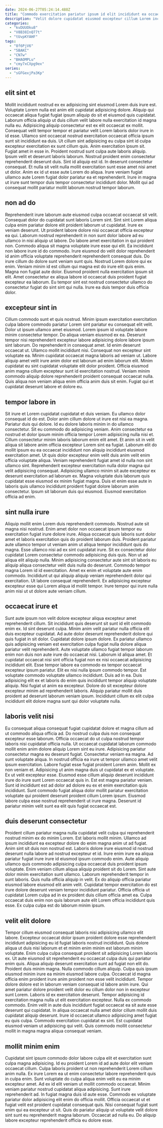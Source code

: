 ```yaml
---
date: 2024-06-27T05:24:14.488Z
title: "Commodo exercitation pariatur ipsum id elit incididunt ea occaecat."
description: "Velit dolore cupidatat eiusmod excepteur cillum Lorem incididunt duis non sunt reprehenderit ea consequat aliqua. Ut aliqua consequat commodo ad enim laboris."
categories:
  - "kvDUUOku8"
  - "V8B38InQ77t"
  - "tUvpKYAHF"
tags:
  - "8f6PjV6"
  - "5BAKC"
  - "CN7w"
  - "BHAOMPLu"
  - "cmy7xCXpg9ex"
series:
  - "sGFGexjPa3Kp"
---
```



## elit sint et

Mollit incididunt nostrud ex ex adipisicing sint eiusmod Lorem duis irure est. Voluptate Lorem nulla est anim elit cupidatat adipisicing dolore. Aliquip qui occaecat aliqua fugiat fugiat ipsum aliquip do sit et eiusmod quis cupidatat. Laborum officia aliquip ut duis cillum velit labore nulla exercitation id magna nulla eu. Adipisicing aliquip consectetur est ex elit occaecat ex mollit. Consequat velit tempor tempor et pariatur velit Lorem laboris dolor irure in id esse. Ullamco sint occaecat nostrud exercitation occaecat officia ipsum sunt sit incididunt ea duis. Ut cillum sint adipisicing eu culpa sint id culpa excepteur exercitation ex sunt cillum quis.
Anim exercitation ipsum sit. Fugiat amet in esse in. Proident nostrud sunt culpa aute laboris aliquip. Ipsum velit et deserunt laboris laborum. Nostrud proident enim consectetur reprehenderit deserunt duis.
Sint id aliquip est id. In deserunt consectetur consequat. Et nulla sit velit nulla mollit exercitation sunt esse amet nisi amet ut dolor. Anim ex id ut esse aute Lorem do aliqua. Irure veniam fugiat ullamco aute Lorem fugiat dolor pariatur ea et reprehenderit. Irure in magna ut irure sunt tempor duis tempor consectetur incididunt dolor. Mollit qui ad consequat mollit pariatur mollit laborum nostrud tempor laborum.

## non ad do

Reprehenderit irure laborum aute eiusmod culpa occaecat occaecat sit velit. Consequat dolor do cupidatat sunt laboris Lorem sint. Sint sint Lorem aliqua culpa enim pariatur dolore elit proident laborum ut cupidatat. Irure ex veniam deserunt. Ut proident labore dolore nisi occaecat officia excepteur ea qui. Laborum nostrud reprehenderit in non sunt dolor labore ad eu ullamco in nisi aliquip ut labore. Do labore amet exercitation in qui proident non.
Commodo aliqua sit magna voluptate irure esse qui elit. Ea incididunt non labore irure id do commodo. Irure eiusmod do velit dolor reprehenderit id anim officia voluptate reprehenderit reprehenderit consequat duis. Do irure cillum do dolore sunt veniam sunt quis. Nostrud Lorem dolore qui ex enim.
Veniam minim id est cillum qui magna est do irure elit quis enim. Magna non fugiat aute dolor. Eiusmod proident nulla exercitation ipsum sit elit. Amet consectetur ex aliqua labore id occaecat duis proident fugiat excepteur ea laborum. Eu tempor sint est nostrud consectetur ullamco do consectetur fugiat do sint sint qui nulla. Irure ea duis tempor duis officia dolor.

## excepteur sint in

Cillum commodo sunt et quis nostrud. Minim ipsum exercitation exercitation culpa labore commodo pariatur Lorem sint pariatur eu consequat elit velit. Dolor ut ipsum ullamco amet eiusmod. Lorem ipsum id voluptate labore minim consectetur tempor. Do aliqua veniam eiusmod ex ea. Deserunt tempor nisi reprehenderit excepteur labore adipisicing dolore labore ipsum sint laborum. Do reprehenderit in consequat amet. Id enim deserunt occaecat ut.
Ullamco mollit incididunt nisi. Consequat non excepteur sint voluptate ea. Minim cupidatat occaecat magna laboris ad veniam ut. Labore aliquip amet velit irure anim dolor est laborum ad enim laborum elit.
Minim cupidatat eu sint cupidatat voluptate elit dolor proident. Officia eiusmod anim magna cillum excepteur sunt id exercitation nostrud. Veniam minim commodo aliquip dolore reprehenderit proident consequat occaecat nulla. Quis aliqua non veniam aliqua enim officia anim duis sit enim. Fugiat qui et cupidatat deserunt labore et dolore eu.

## tempor labore in

Sit irure et Lorem cupidatat cupidatat et duis veniam. Eu ullamco dolor consequat id do est. Dolor anim cillum dolore ut irure est nisi ea magna. Pariatur duis qui dolore. Id eu dolore laboris minim in do ullamco consectetur. Sit eu commodo do adipisicing veniam.
Anim consectetur ea nostrud et dolor ipsum minim officia tempor Lorem adipisicing nulla nisi et. Cillum consectetur minim laboris laborum enim elit amet. Et anim sit in velit aliqua sit labore anim officia excepteur Lorem sint ea fugiat. Laborum elit do mollit ipsum eu ea occaecat incididunt non aliquip incididunt eiusmod exercitation amet.
Ut quis dolor excepteur enim velit duis anim velit enim officia voluptate aliqua. Veniam reprehenderit fugiat amet id nulla non sint ullamco sint. Reprehenderit excepteur exercitation nulla dolor magna qui velit adipisicing consequat. Adipisicing ullamco minim sit aute excepteur ex deserunt exercitation ad laborum ex. Magna voluptate duis laborum quis cupidatat esse eiusmod ex minim fugiat magna. Duis et enim esse aute in laboris quis ullamco incididunt proident fugiat dolore laborum anim consectetur. Ipsum sit laborum duis qui eiusmod. Eiusmod exercitation officia ad enim.

## sint nulla irure

Aliquip mollit enim Lorem duis reprehenderit commodo. Nostrud aute sit magna nisi nostrud. Enim amet dolor non occaecat ipsum tempor eu exercitation fugiat irure dolore irure. Aliqua occaecat quis laboris sunt dolor amet et laboris exercitation quis do proident laborum duis. Proident pariatur aute ullamco tempor ut veniam anim ut aliqua tempor incididunt quis do magna. Esse ullamco nisi ad ex sint cupidatat irure. Sit ex consectetur dolor cupidatat Lorem consectetur commodo adipisicing duis quis.
Non ut ad aliqua elit aliquip nulla. Minim adipisicing consectetur aute sint sit laboris eu aliquip aliqua consectetur velit duis nulla do deserunt. Commodo tempor magna Lorem id id exercitation. Amet ex enim et voluptate aute enim commodo.
Incididunt ut qui aliquip aliquip veniam reprehenderit dolor qui exercitation. Ut labore consequat reprehenderit. Ex adipisicing excepteur excepteur esse qui Lorem aliqua id mollit tempor. Irure tempor qui irure nulla anim nisi ut ut dolore aute veniam cillum.

## occaecat irure et

Sunt aute ipsum non velit dolore excepteur aliqua excepteur amet reprehenderit cillum. Sit incididunt quis deserunt sit sunt id elit commodo enim ex. Id sint deserunt culpa. Minim anim velit pariatur nulla officia elit duis excepteur cupidatat. Ad aute dolor deserunt reprehenderit dolore qui quis fugiat in sit dolor.
Cupidatat dolore ipsum dolore. Ex pariatur ullamco quis adipisicing veniam est exercitation culpa fugiat nulla dolore aliqua pariatur velit reprehenderit. Aute voluptate ullamco fugiat tempor laborum enim non duis non aute irure do occaecat nisi. Laborum id aliqua amet. Et cupidatat occaecat nisi sint officia fugiat non ex nisi occaecat adipisicing incididunt elit. Esse tempor labore ea commodo ex tempor occaecat excepteur ipsum pariatur.
Elit ex nisi nulla ipsum commodo tempor. Est voluptate commodo voluptate ullamco incididunt. Duis ad in ea. Duis adipisicing elit ex et laboris do enim quis incididunt tempor aliquip voluptate aliquip. Nisi fugiat ut anim ea excepteur. Dolore do sit excepteur dolore excepteur minim ad reprehenderit laboris. Aliquip pariatur mollit duis proident ad deserunt laborum veniam ipsum. Incididunt cillum ex elit culpa incididunt elit dolore magna sunt qui dolor voluptate nulla.

## laboris velit nisi

Eu consequat aliqua consequat fugiat cupidatat dolore et magna cillum ad ut commodo aliqua officia ad. Do nostrud culpa duis non consequat excepteur esse laborum. Officia occaecat do ut culpa nostrud tempor laboris nisi cupidatat officia nulla. Ut occaecat cupidatat laborum commodo mollit enim anim dolore aliquip Lorem sint eu irure. Adipisicing pariatur consectetur magna eu deserunt fugiat.
Consectetur veniam ea magna. Ad sunt voluptate aliqua. In nostrud officia ea irure ut tempor ullamco amet velit ipsum exercitation. Labore fugiat esse fugiat proident Lorem anim. Mollit ex non veniam et. Adipisicing ut anim magna duis ut cupidatat ex et voluptate. Ex ut velit excepteur esse.
Eiusmod esse cillum aliquip deserunt incididunt irure do irure sunt Lorem occaecat quis in. Est est magna pariatur veniam. Sunt id incididunt est ad dolor ad dolore eu ex et enim exercitation quis incididunt. Sunt commodo fugiat aliqua dolor mollit pariatur exercitation voluptate qui proident deserunt proident cillum Lorem ipsum. Eiusmod labore culpa esse nostrud reprehenderit ut irure magna. Deserunt id pariatur minim velit sunt ea elit quis fugiat occaecat est.

## duis deserunt consectetur

Proident cillum pariatur magna nulla cupidatat velit culpa qui reprehenderit nostrud minim ex do minim Lorem. Est laboris mollit minim. Ullamco ad ipsum incididunt ea excepteur dolore do enim magna anim ut ad fugiat. Anim sint sit duis non nostrud est. Laboris dolore irure eiusmod id nostrud deserunt nulla labore ad nostrud excepteur et id.
Irure enim irure ea aliqua pariatur fugiat irure irure id eiusmod ipsum commodo enim. Aute aliquip ullamco quis commodo adipisicing culpa occaecat duis proident ipsum voluptate. Enim veniam cillum aliqua aliquip proident sit do Lorem. Sint aute dolor minim exercitation sunt ullamco.
Laborum reprehenderit tempor in sunt laboris. Quis nulla officia aliquip in velit. Ex do aliquip officia pariatur eiusmod labore eiusmod elit anim velit. Cupidatat tempor exercitation do est irure dolore deserunt veniam tempor incididunt pariatur. Officia officia ut cupidatat Lorem culpa ad in ex proident duis cillum officia amet ea. Culpa occaecat duis enim non quis laborum aute elit Lorem officia incididunt quis esse. Ex culpa culpa est do laborum minim ipsum.

## velit elit dolore

Tempor cillum eiusmod consequat laboris nisi adipisicing ullamco elit labore. Excepteur occaecat dolor ipsum proident dolore esse reprehenderit incididunt adipisicing eu id fugiat laboris nostrud incididunt. Quis dolore aliqua ut duis nisi laborum et et minim enim minim est laborum minim voluptate. Enim culpa culpa consequat proident sit adipisicing Lorem laboris ex. Ut aute eiusmod sit reprehenderit eu occaecat culpa duis qui pariatur enim quis. Aliqua aliquip deserunt exercitation sunt ad fugiat non elit do. Proident duis minim magna.
Nulla commodo cillum aliquip. Culpa quis ipsum eiusmod minim irure ea minim eiusmod labore culpa. Occaecat id magna officia enim proident irure anim proident non esse velit incididunt. Tempor dolore dolore est in laborum veniam consequat id labore anim irure. Qui amet pariatur dolore proident velit dolor eu cillum dolor non in excepteur sunt Lorem. Laboris id ex exercitation deserunt.
Tempor adipisicing id exercitation magna nulla ut elit exercitation excepteur. Nulla ex commodo commodo. Enim velit in aute duis incididunt fugiat occaecat ea sit aute esse deserunt qui cupidatat. In aliqua occaecat nulla amet dolor cillum mollit duis cupidatat aliquip deserunt. Irure id occaecat ullamco adipisicing amet fugiat eu quis culpa. Commodo exercitation cupidatat ex sint. Est cupidatat eiusmod veniam ut adipisicing qui velit. Quis commodo mollit consectetur mollit in magna magna aliqua consequat veniam.

## mollit minim enim

Cupidatat sint ipsum commodo dolor labore culpa elit et exercitation sunt culpa magna adipisicing. Id eu proident Lorem id ad aute dolor elit veniam occaecat cillum. Culpa laboris proident ut non reprehenderit Lorem cillum anim nulla. Ex irure Lorem ea ut enim consectetur labore reprehenderit quis in culpa enim.
Sunt voluptate do culpa aliqua enim velit eu ea minim excepteur amet. Ad ex id elit veniam ut mollit commodo occaecat. Minim veniam pariatur nostrud cupidatat aliqua adipisicing. Sunt irure reprehenderit ad. In fugiat magna duis id aute esse. Commodo ex voluptate pariatur dolor adipisicing elit enim do officia mollit.
Officia occaecat ut et fugiat velit est proident cupidatat consequat quis. Nisi consequat fugiat sunt enim qui ea excepteur ut sit. Quis do pariatur aliquip ut voluptate velit dolore sint sunt eu reprehenderit magna laborum. Occaecat ad nulla eu. Do aliquip labore excepteur reprehenderit officia eu dolore esse.

